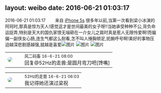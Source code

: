 layout: weibo
date: 2016-06-21 01:03:17
---
<meta name="referrer" content="no-referrer" />

2016-06-21 01:03:17  &nbsp;&nbsp;&nbsp;&nbsp;&nbsp;&nbsp; 来自 <a href="sinaweibo://customweibosource" rel="nofollow">iPhone 5s</a>
很多年以前,当第一次看到梁小冰演的阿珂时,那真是惊为天人!感觉这才是世间最美的女子呀!!当她承受种种不公,背负命运捉弄,特别是天大的国仇家恨无端砸在一介女儿之肩时真是惹人无限怜爱啊!而偏偏一副侠女心肠,连生气都这么耐看,怎不叫人捶胸顿足,扼腕呼号啊!美好的事物压迫越深悲剧感越强,就越是喜爱 ​​​
![图片](https://ww4.sinaimg.cn/large/6d2a6003jw1f526mpnp9sj20hl0eg0tv.jpg)
![图片](https://ww4.sinaimg.cn/large/6d2a6003jw1f526mpp8a6j20go0ciwf9.jpg)
![图片](https://ww4.sinaimg.cn/large/6d2a6003jw1f526mpw9tzj209x0ap74l.jpg)

<table style="width: 100%;">
  <tr>
    <td style="width: 40px;"><img style="border-radius:50%" src="https://tva3.sinaimg.cn/crop.0.0.639.639.50/6d2a6003jw8f3idy69w2gj20hs0hrt9g.jpg?KID=imgbed,tva&Expires=1624465808&ssig=Cna1Ya%2FTEx"></td>
    <td colspan="2"><small>风二码畜 16-6-21 08:00</small><br/>回复@52Hz的走兽:是圆月弯刀吧[馋嘴]</td>
  </tr>
</table>

<table style="width: 100%;">
  <tr>
    <td style="width: 40px;"><img style="border-radius:50%" src="https://tva4.sinaimg.cn/crop.0.0.180.180.50/8beaf773jw1e8qgp5bmzyj2050050aa8.jpg?KID=imgbed,tva&Expires=1624465808&ssig=adKaZRPkWe"></td>
    <td colspan="2"><small>52Hz的走兽 16-6-21 06:03</small><br/>我记得她还演过梁祝</td>
  </tr>
</table>
